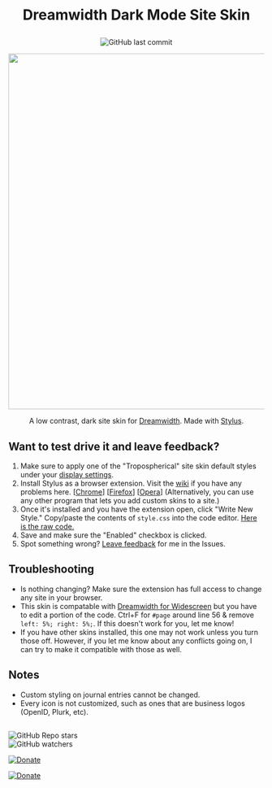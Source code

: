 # <p align="center">Dreamwidth Dark Mode Site Skin</p>

<p align="center"><img alt="GitHub last commit" src="https://img.shields.io/github/last-commit/savwiley/DW-darkmode?label=last%20update&style=flat-square"></p>

<p align="center"><img src="https://images.plurk.com/6Wsct1JK3PgCyqqxkfE9eL.png" style="width: 700px"></p>

<p align="center">A low contrast, dark site skin for <a href="https://www.dreamwidth.org/">Dreamwidth</a>. Made with <a href="https://github.com/openstyles/stylus">Stylus</a>.</p>

## Want to test drive it and leave feedback?

1. Make sure to apply one of the "Tropospherical" site skin default styles under your [display settings](https://www.dreamwidth.org/manage/settings/?cat=display).
2. Install Stylus as a browser extension. Visit the [wiki](https://github.com/openstyles/stylus/wiki) if you have any problems here. [[Chrome](https://chrome.google.com/webstore/detail/stylus/clngdbkpkpeebahjckkjfobafhncgmne)] [[Firefox](https://addons.mozilla.org/en-US/firefox/addon/styl-us/)] [[Opera](https://addons.opera.com/en/extensions/details/stylus/)] (Alternatively, you can use any other program that lets you add custom skins to a site.)
3. Once it's installed and you have the extension open, click "Write New Style." Copy/paste the contents of `style.css` into the code editor. [Here is the raw code.](https://raw.githubusercontent.com/savwiley/DW-darkmode/main/style.css)
4. Save and make sure the "Enabled" checkbox is clicked.
5. Spot something wrong? [Leave feedback](https://github.com/savwiley/DW-darkmode/issues) for me in the Issues.

## Troubleshooting

- Is nothing changing? Make sure the extension has full access to change any site in your browser.
- This skin is compatable with [Dreamwidth for Widescreen](https://userstyles.org/styles/30671/dreamwidth-for-widescreen) but you have to edit a portion of the code. Ctrl+F for `#page` around line 56 & remove `left: 5%; right: 5%;`. If this doesn't work for you, let me know!
- If you have other skins installed, this one may not work unless you turn those off. However, if you let me know about any conflicts going on, I can try to make it compatible with those as well.

## Notes

- Custom styling on journal entries cannot be changed.
- Every icon is not customized, such as ones that are business logos (OpenID, Plurk, etc).

##

<img alt="GitHub Repo stars" src="https://img.shields.io/github/stars/savwiley/DW-darkmode?style=social"> <br /><img alt="GitHub watchers" src="https://img.shields.io/github/watchers/savwiley/DW-darkmode?style=social"> 

<a href="https://killthecake.dreamwidth.org/"><img alt="Donate" src="https://img.shields.io/badge/Dreamwidth-KillTheCake-e02482?style=for-the-badge"></a>

<a href="https://ko-fi.com/linatrinch"><img alt="Donate" src="https://img.shields.io/badge/KoFi-Donate-FF5E5B?style=for-the-badge&logo=kofi"></a>
